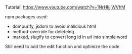 Tutorial: https://www.youtube.com/watch?v=1NrHkjlWVhM

npm packages used:
- dompurify, jsdom to avoid malicious html
- method-override for deleteing
- marked, slugify to convert long id in url into simple word

Still need to add the edit function and optimize the code